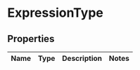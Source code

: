# ExpressionType

## Properties

|Name | Type | Description | Notes|
|------------ | ------------- | ------------- | -------------|


